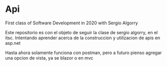 # Api
First class of Software Development  in  2020 with Sergio Algorry

Este repositorio es con el objeto de seguir la clase de sergio algorry, en el itsc.
Intentando aprender acerca de la construccion  y utilizacion  de apis en asp.net

Hasta ahora solamente funciona con postman, pero a futuro pienso agregar una opcion de vista, ya se blazor o en mvc
